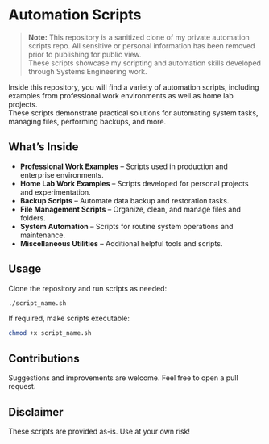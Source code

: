 # Automation Scripts

> **Note:** This repository is a sanitized clone of my private automation scripts repo. All sensitive or personal information has been removed prior to publishing for public view.  
> These scripts showcase my scripting and automation skills developed through Systems Engineering work.

Inside this repository, you will find a variety of automation scripts, including examples from professional work environments as well as home lab projects.  
These scripts demonstrate practical solutions for automating system tasks, managing files, performing backups, and more.

## What’s Inside

- **Professional Work Examples** – Scripts used in production and enterprise environments.
- **Home Lab Work Examples** – Scripts developed for personal projects and experimentation.
- **Backup Scripts** – Automate data backup and restoration tasks.
- **File Management Scripts** – Organize, clean, and manage files and folders.
- **System Automation** – Scripts for routine system operations and maintenance.
- **Miscellaneous Utilities** – Additional helpful tools and scripts.

## Usage

Clone the repository and run scripts as needed:

```bash
./script_name.sh
```

If required, make scripts executable:

```bash
chmod +x script_name.sh
```

## Contributions

Suggestions and improvements are welcome. Feel free to open a pull request.

## Disclaimer

These scripts are provided as-is. Use at your own risk!
